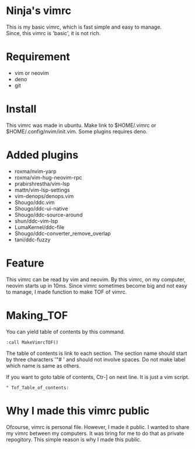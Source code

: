 # Ninja's vimrc
This is my basic vimrc, which is fast simple and easy to manage.  
Since, this vimrc is 'basic', it is not rich.  

# Requirement
- vim or neovim
- deno
- git

# Install
This vimrc was made in ubuntu.
Make link to $HOME/.vimrc or $HOME/.config/nvim/init.vim.
Some plugins requires deno.

# Added plugins
- roxma/nvim-yarp
- roxma/vim-hug-neovim-rpc
- prabirshrestha/vim-lsp
- mattn/vim-lsp-settings
- vim-denops/denops.vim
- Shougo/ddc.vim
- Shougo/ddc-ui-native
- Shougo/ddc-source-around
- shun/ddc-vim-lsp
- LumaKernel/ddc-file
- Shougo/ddc-converter_remove_overlap
- tani/ddc-fuzzy

# Feature
This vimrc can be read by vim and neovim.
By this vimrc, on my computer, neovim starts up in 10ms.
Since vimrc sometimes become big and not easy to manage,
I made function to make TOF of vimrc.

# Making_TOF
You can yield table of contents by this command.

```
:call MakeVimrcTOF()
```

The table of contents is link to each section.
The section name should start by three characters '"# '
and should not involve spaces.
Do not make label which name is same as others.

If you want to goto table of contents,
Ctr-\] on next line. It is just a vim script.

```
" Tof_Table_of_contents:
```

# Why I made this vimrc public
Ofcourse, vimrc is personal file. However, I made it public.
I wanted to share my vimrc between my computers.
It was tiring for me to do that as private repogitory.
This simple reason is why I made this public.
